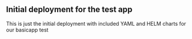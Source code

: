 ## Initial deployment for the test app

This is just the initial deployment with included YAML and HELM charts for our basicapp test